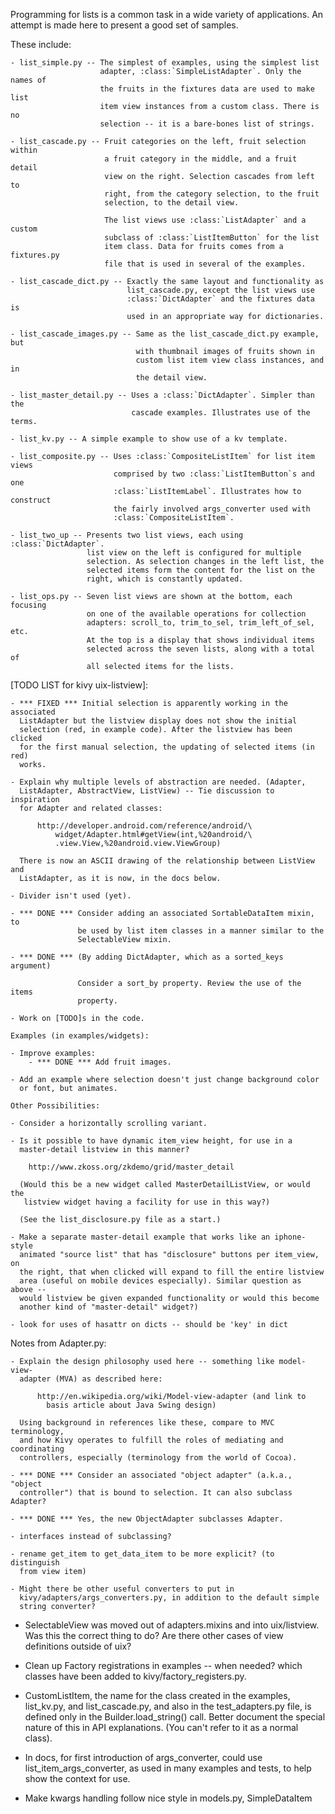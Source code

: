 Programming for lists is a common task in a wide variety of applications.
An attempt is made here to present a good set of samples.

These include:

    - list_simple.py -- The simplest of examples, using the simplest list
                        adapter, :class:`SimpleListAdapter`. Only the names of
                        the fruits in the fixtures data are used to make list
                        item view instances from a custom class. There is no
                        selection -- it is a bare-bones list of strings.

    - list_cascade.py -- Fruit categories on the left, fruit selection within
                         a fruit category in the middle, and a fruit detail
                         view on the right. Selection cascades from left to
                         right, from the category selection, to the fruit
                         selection, to the detail view.

                         The list views use :class:`ListAdapter` and a custom
                         subclass of :class:`ListItemButton` for the list
                         item class. Data for fruits comes from a fixtures.py
                         file that is used in several of the examples.

    - list_cascade_dict.py -- Exactly the same layout and functionality as
                              list_cascade.py, except the list views use
                              :class:`DictAdapter` and the fixtures data is
                              used in an appropriate way for dictionaries.

    - list_cascade_images.py -- Same as the list_cascade_dict.py example, but
                                with thumbnail images of fruits shown in
                                custom list item view class instances, and in
                                the detail view.

    - list_master_detail.py -- Uses a :class:`DictAdapter`. Simpler than the
                               cascade examples. Illustrates use of the terms.

    - list_kv.py -- A simple example to show use of a kv template.

    - list_composite.py -- Uses :class:`CompositeListItem` for list item views
                           comprised by two :class:`ListItemButton`s and one
                           :class:`ListItemLabel`. Illustrates how to construct
                           the fairly involved args_converter used with
                           :class:`CompositeListItem`.

    - list_two_up -- Presents two list views, each using :class:`DictAdapter`.
                     list view on the left is configured for multiple
                     selection. As selection changes in the left list, the
                     selected items form the content for the list on the
                     right, which is constantly updated.

    - list_ops.py -- Seven list views are shown at the bottom, each focusing
                     on one of the available operations for collection
                     adapters: scroll_to, trim_to_sel, trim_left_of_sel, etc.
                     At the top is a display that shows individual items
                     selected across the seven lists, along with a total of
                     all selected items for the lists.
 
[TODO LIST for kivy uix-listview]:

    - *** FIXED *** Initial selection is apparently working in the associated
      ListAdapter but the listview display does not show the initial
      selection (red, in example code). After the listview has been clicked
      for the first manual selection, the updating of selected items (in red)
      works.

    - Explain why multiple levels of abstraction are needed. (Adapter,
      ListAdapter, AbstractView, ListView) -- Tie discussion to inspiration
      for Adapter and related classes:

          http://developer.android.com/reference/android/\
              widget/Adapter.html#getView(int,%20android/\
              .view.View,%20android.view.ViewGroup)

      There is now an ASCII drawing of the relationship between ListView and
      ListAdapter, as it is now, in the docs below.

    - Divider isn't used (yet).

    - *** DONE *** Consider adding an associated SortableDataItem mixin, to
                   be used by list item classes in a manner similar to the
                   SelectableView mixin.

    - *** DONE *** (By adding DictAdapter, which as a sorted_keys argument)

                   Consider a sort_by property. Review the use of the items
                   property.

    - Work on [TODO]s in the code.

    Examples (in examples/widgets):

    - Improve examples:
        - *** DONE *** Add fruit images.

    - Add an example where selection doesn't just change background color
      or font, but animates.

    Other Possibilities:

    - Consider a horizontally scrolling variant.

    - Is it possible to have dynamic item_view height, for use in a
      master-detail listview in this manner?

        http://www.zkoss.org/zkdemo/grid/master_detail

      (Would this be a new widget called MasterDetailListView, or would the
       listview widget having a facility for use in this way?)

      (See the list_disclosure.py file as a start.)

    - Make a separate master-detail example that works like an iphone-style
      animated "source list" that has "disclosure" buttons per item_view, on
      the right, that when clicked will expand to fill the entire listview
      area (useful on mobile devices especially). Similar question as above --
      would listview be given expanded functionality or would this become
      another kind of "master-detail" widget?)

    - look for uses of hasattr on dicts -- should be 'key' in dict

Notes from Adapter.py:

    - Explain the design philosophy used here -- something like model-view-
      adapter (MVA) as described here:

          http://en.wikipedia.org/wiki/Model-view-adapter (and link to
            basis article about Java Swing design)

      Using background in references like these, compare to MVC terminology,
      and how Kivy operates to fulfill the roles of mediating and coordinating
      controllers, especially (terminology from the world of Cocoa).

    - *** DONE *** Consider an associated "object adapter" (a.k.a., "object
      controller") that is bound to selection. It can also subclass Adapter?

    - *** DONE *** Yes, the new ObjectAdapter subclasses Adapter.

    - interfaces instead of subclassing?

    - rename get_item to get_data_item to be more explicit? (to distinguish
      from view item)

    - Might there be other useful converters to put in
      kivy/adapters/args_converters.py, in addition to the default simple
      string converter?

- SelectableView was moved out of adapters.mixins and into uix/listview. Was
  this the correct thing to do? Are there other cases of view definitions
  outside of uix?

- Clean up Factory registrations in examples -- when needed? which classes
  have been added to kivy/factory_registers.py.

- CustomListItem, the name for the class created in the examples, list_kv.py,
  and list_cascade.py, and also in the test_adapters.py file, is defined only
  in the Builder.load_string() call. Better document the special nature of
  this in API explanations. (You can't refer to it as a normal class).

- In docs, for first introduction of args_converter, could use
  list_item_args_converter, as used in many examples and tests, to help show
  the context for use.

- Make kwargs handling follow nice style in models.py, SimpleDataItem


